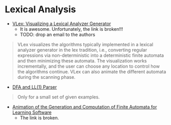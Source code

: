 # Lexical Analysis

- [VLex: Visualizing a Lexical Analyzer Generator](http://www.vlex-tool.net/)
  - It is awesome. Unfortunately, the link is broken!!!
  - TODO: drop an email to the authors
> VLex visualizes the algorithms typically implemented in a lexical analyzer generator 
in the lex tradition, i.e., converting regular expressions via non-deterministic into 
a deterministic finite automata and then minimizing these automata.
The visualization works incrementally, and the user can choose any location 
to control how the algorithms continue. 
VLex can also animate the different automata during the scanning phase.

- [DFA and LL(1) Parser](http://vlabs.iitb.ac.in/vlabs-dev/vlab_bootcamp/bootcamp/system_deligators/labs/index.php)
> Only for a small set of given examples.

- [Animation of the Generation and Computation of Finite Automata for Learning Software](http://www.cs.uni-sb.de/RW/anim/animcomp_e.html)
  - The link is broken.